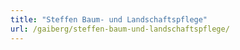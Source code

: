 ```yaml
---
title: "Steffen Baum- und Landschaftspflege"
url: /gaiberg/steffen-baum-und-landschaftspflege/
---
```

